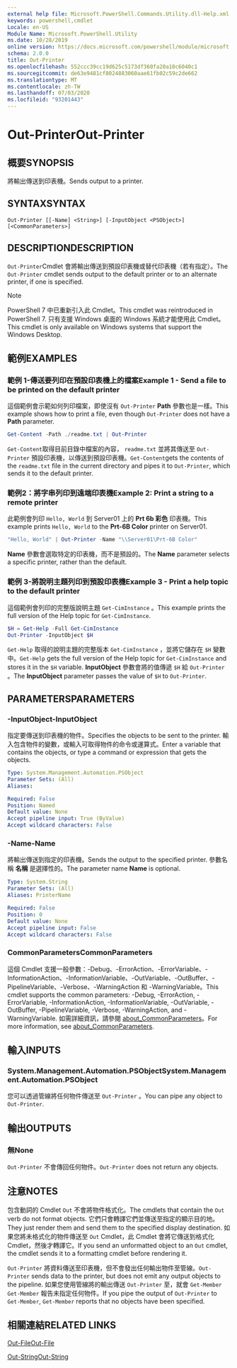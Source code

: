 ```yaml
---
external help file: Microsoft.PowerShell.Commands.Utility.dll-Help.xml
keywords: powershell,cmdlet
Locale: en-US
Module Name: Microsoft.PowerShell.Utility
ms.date: 10/28/2019
online version: https://docs.microsoft.com/powershell/module/microsoft.powershell.utility/out-printer?view=powershell-7&WT.mc_id=ps-gethelp
schema: 2.0.0
title: Out-Printer
ms.openlocfilehash: 552ccc39cc19d625c5173df360fa20a10c6040c1
ms.sourcegitcommit: de63e9481cf8024883060aae61fb02c59c2de662
ms.translationtype: MT
ms.contentlocale: zh-TW
ms.lasthandoff: 07/03/2020
ms.locfileid: "93201443"
---
```

# <span data-ttu-id="91d0d-103">Out-Printer</span><span class="sxs-lookup"><span data-stu-id="91d0d-103">Out-Printer</span></span>

## <span data-ttu-id="91d0d-104">概要</span><span class="sxs-lookup"><span data-stu-id="91d0d-104">SYNOPSIS</span></span>
<span data-ttu-id="91d0d-105">將輸出傳送到印表機。</span><span class="sxs-lookup"><span data-stu-id="91d0d-105">Sends output to a printer.</span></span>

## <span data-ttu-id="91d0d-106">SYNTAX</span><span class="sxs-lookup"><span data-stu-id="91d0d-106">SYNTAX</span></span>

```
Out-Printer [[-Name] <String>] [-InputObject <PSObject>] [<CommonParameters>]
```

## <span data-ttu-id="91d0d-107">DESCRIPTION</span><span class="sxs-lookup"><span data-stu-id="91d0d-107">DESCRIPTION</span></span>

<span data-ttu-id="91d0d-108">`Out-Printer`Cmdlet 會將輸出傳送到預設印表機或替代印表機（若有指定）。</span><span class="sxs-lookup"><span data-stu-id="91d0d-108">The `Out-Printer` cmdlet sends output to the default printer or to an alternate printer, if one is specified.</span></span>

> [!NOTE]
> <span data-ttu-id="91d0d-109">PowerShell 7 中已重新引入此 Cmdlet。</span><span class="sxs-lookup"><span data-stu-id="91d0d-109">This cmdlet was reintroduced in PowerShell 7.</span></span> <span data-ttu-id="91d0d-110">只有支援 Windows 桌面的 Windows 系統才能使用此 Cmdlet。</span><span class="sxs-lookup"><span data-stu-id="91d0d-110">This cmdlet is only available on Windows systems that support the Windows Desktop.</span></span>

## <span data-ttu-id="91d0d-111">範例</span><span class="sxs-lookup"><span data-stu-id="91d0d-111">EXAMPLES</span></span>

### <span data-ttu-id="91d0d-112">範例 1-傳送要列印在預設印表機上的檔案</span><span class="sxs-lookup"><span data-stu-id="91d0d-112">Example 1 - Send a file to be printed on the default printer</span></span>

<span data-ttu-id="91d0d-113">這個範例會示範如何列印檔案，即使沒有 `Out-Printer` **Path** 參數也是一樣。</span><span class="sxs-lookup"><span data-stu-id="91d0d-113">This example shows how to print a file, even though `Out-Printer` does not have a **Path** parameter.</span></span>

```powershell
Get-Content -Path ./readme.txt | Out-Printer
```

<span data-ttu-id="91d0d-114">`Get-Content`取得目前目錄中檔案的內容， `readme.txt` 並將其傳送至 `Out-Printer` 預設印表機，以傳送到預設印表機。</span><span class="sxs-lookup"><span data-stu-id="91d0d-114">`Get-Content`gets the contents of the `readme.txt` file in the current directory and pipes it to `Out-Printer`, which sends it to the default printer.</span></span>

### <span data-ttu-id="91d0d-115">範例2：將字串列印到遠端印表機</span><span class="sxs-lookup"><span data-stu-id="91d0d-115">Example 2: Print a string to a remote printer</span></span>

<span data-ttu-id="91d0d-116">此範例會列印 `Hello, World` 到 Server01 上的 **Prt 6b 彩色** 印表機。</span><span class="sxs-lookup"><span data-stu-id="91d0d-116">This example prints `Hello, World` to the **Prt-6B Color** printer on Server01.</span></span>

```powershell
"Hello, World" | Out-Printer -Name "\\Server01\Prt-6B Color"
```

<span data-ttu-id="91d0d-117">**Name** 參數會選取特定的印表機，而不是預設的。</span><span class="sxs-lookup"><span data-stu-id="91d0d-117">The **Name** parameter selects a specific printer, rather than the default.</span></span>

### <span data-ttu-id="91d0d-118">範例 3-將說明主題列印到預設印表機</span><span class="sxs-lookup"><span data-stu-id="91d0d-118">Example 3 - Print a help topic to the default printer</span></span>

<span data-ttu-id="91d0d-119">這個範例會列印的完整版說明主題 `Get-CimInstance` 。</span><span class="sxs-lookup"><span data-stu-id="91d0d-119">This example prints the full version of the Help topic for `Get-CimInstance`.</span></span>

```powershell
$H = Get-Help -Full Get-CimInstance
Out-Printer -InputObject $H
```

<span data-ttu-id="91d0d-120">`Get-Help` 取得的說明主題的完整版本 `Get-CimInstance` ，並將它儲存在 `$H` 變數中。</span><span class="sxs-lookup"><span data-stu-id="91d0d-120">`Get-Help` gets the full version of the Help topic for `Get-CimInstance` and stores it in the `$H` variable.</span></span> <span data-ttu-id="91d0d-121">**InputObject** 參數會將的值傳遞 `$H` 給 `Out-Printer` 。</span><span class="sxs-lookup"><span data-stu-id="91d0d-121">The **InputObject** parameter passes the value of `$H` to `Out-Printer`.</span></span>

## <span data-ttu-id="91d0d-122">PARAMETERS</span><span class="sxs-lookup"><span data-stu-id="91d0d-122">PARAMETERS</span></span>

### <span data-ttu-id="91d0d-123">-InputObject</span><span class="sxs-lookup"><span data-stu-id="91d0d-123">-InputObject</span></span>

<span data-ttu-id="91d0d-124">指定要傳送到印表機的物件。</span><span class="sxs-lookup"><span data-stu-id="91d0d-124">Specifies the objects to be sent to the printer.</span></span> <span data-ttu-id="91d0d-125">輸入包含物件的變數，或輸入可取得物件的命令或運算式。</span><span class="sxs-lookup"><span data-stu-id="91d0d-125">Enter a variable that contains the objects, or type a command or expression that gets the objects.</span></span>

```yaml
Type: System.Management.Automation.PSObject
Parameter Sets: (All)
Aliases:

Required: False
Position: Named
Default value: None
Accept pipeline input: True (ByValue)
Accept wildcard characters: False
```

### <span data-ttu-id="91d0d-126">-Name</span><span class="sxs-lookup"><span data-stu-id="91d0d-126">-Name</span></span>

<span data-ttu-id="91d0d-127">將輸出傳送到指定的印表機。</span><span class="sxs-lookup"><span data-stu-id="91d0d-127">Sends the output to the specified printer.</span></span> <span data-ttu-id="91d0d-128">參數名稱 **名稱** 是選擇性的。</span><span class="sxs-lookup"><span data-stu-id="91d0d-128">The parameter name **Name** is optional.</span></span>

```yaml
Type: System.String
Parameter Sets: (All)
Aliases: PrinterName

Required: False
Position: 0
Default value: None
Accept pipeline input: False
Accept wildcard characters: False
```

### <span data-ttu-id="91d0d-129">CommonParameters</span><span class="sxs-lookup"><span data-stu-id="91d0d-129">CommonParameters</span></span>

<span data-ttu-id="91d0d-130">這個 Cmdlet 支援一般參數：-Debug、-ErrorAction、-ErrorVariable、-InformationAction、-InformationVariable、-OutVariable、-OutBuffer、-PipelineVariable、-Verbose、-WarningAction 和 -WarningVariable。</span><span class="sxs-lookup"><span data-stu-id="91d0d-130">This cmdlet supports the common parameters: -Debug, -ErrorAction, -ErrorVariable, -InformationAction, -InformationVariable, -OutVariable, -OutBuffer, -PipelineVariable, -Verbose, -WarningAction, and -WarningVariable.</span></span> <span data-ttu-id="91d0d-131">如需詳細資訊，請參閱 [about_CommonParameters](https://go.microsoft.com/fwlink/?LinkID=113216)。</span><span class="sxs-lookup"><span data-stu-id="91d0d-131">For more information, see [about_CommonParameters](https://go.microsoft.com/fwlink/?LinkID=113216).</span></span>

## <span data-ttu-id="91d0d-132">輸入</span><span class="sxs-lookup"><span data-stu-id="91d0d-132">INPUTS</span></span>

### <span data-ttu-id="91d0d-133">System.Management.Automation.PSObject</span><span class="sxs-lookup"><span data-stu-id="91d0d-133">System.Management.Automation.PSObject</span></span>

<span data-ttu-id="91d0d-134">您可以透過管線將任何物件傳送至 `Out-Printer` 。</span><span class="sxs-lookup"><span data-stu-id="91d0d-134">You can pipe any object to `Out-Printer`.</span></span>

## <span data-ttu-id="91d0d-135">輸出</span><span class="sxs-lookup"><span data-stu-id="91d0d-135">OUTPUTS</span></span>

### <span data-ttu-id="91d0d-136">無</span><span class="sxs-lookup"><span data-stu-id="91d0d-136">None</span></span>

<span data-ttu-id="91d0d-137">`Out-Printer` 不會傳回任何物件。</span><span class="sxs-lookup"><span data-stu-id="91d0d-137">`Out-Printer` does not return any objects.</span></span>

## <span data-ttu-id="91d0d-138">注意</span><span class="sxs-lookup"><span data-stu-id="91d0d-138">NOTES</span></span>

<span data-ttu-id="91d0d-139">包含動詞的 Cmdlet `Out` 不會將物件格式化。</span><span class="sxs-lookup"><span data-stu-id="91d0d-139">The cmdlets that contain the `Out` verb do not format objects.</span></span> <span data-ttu-id="91d0d-140">它們只會轉譯它們並傳送至指定的顯示目的地。</span><span class="sxs-lookup"><span data-stu-id="91d0d-140">They just render them and send them to the specified display destination.</span></span> <span data-ttu-id="91d0d-141">如果您將未格式化的物件傳送至 `Out` Cmdlet，此 Cmdlet 會將它傳送到格式化 Cmdlet，然後才轉譯它。</span><span class="sxs-lookup"><span data-stu-id="91d0d-141">If you send an unformatted object to an `Out` cmdlet, the cmdlet sends it to a formatting cmdlet before rendering it.</span></span>

<span data-ttu-id="91d0d-142">`Out-Printer` 將資料傳送至印表機，但不會發出任何輸出物件至管線。</span><span class="sxs-lookup"><span data-stu-id="91d0d-142">`Out-Printer` sends data to the printer, but does not emit any output objects to the pipeline.</span></span> <span data-ttu-id="91d0d-143">如果您使用管線將的輸出傳送 `Out-Printer` 至，就會 `Get-Member` `Get-Member` 報告未指定任何物件。</span><span class="sxs-lookup"><span data-stu-id="91d0d-143">If you pipe the output of `Out-Printer` to `Get-Member`, `Get-Member` reports that no objects have been specified.</span></span>

## <span data-ttu-id="91d0d-144">相關連結</span><span class="sxs-lookup"><span data-stu-id="91d0d-144">RELATED LINKS</span></span>

[<span data-ttu-id="91d0d-145">Out-File</span><span class="sxs-lookup"><span data-stu-id="91d0d-145">Out-File</span></span>](Out-File.md)

[<span data-ttu-id="91d0d-146">Out-String</span><span class="sxs-lookup"><span data-stu-id="91d0d-146">Out-String</span></span>](Out-String.md)
